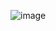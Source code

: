 ![image](https://github.com/nataliainformatica/2024/assets/113176659/54c85843-75ed-4709-bd09-2f4382689e48)
